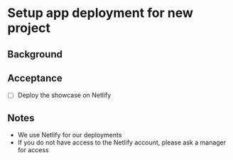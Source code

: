 # Setup app deployment for new project

## Background

## Acceptance

- [ ] Deploy the showcase on Netlify

## Notes

- We use Netlify  for our deployments
- If you do not have access to the Netlify account, please ask a manager for access
